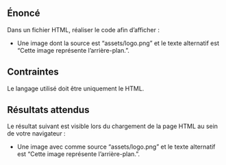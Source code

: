 ## Énoncé

Dans un fichier HTML, réaliser le code afin d’afficher :

- Une image dont la source est “assets/logo.png” et le texte alternatif est “Cette image représente l’arrière-plan.”.

## Contraintes

Le langage utilisé doit être uniquement le HTML.

## Résultats attendus

Le résultat suivant est visible lors du chargement de la page HTML au sein de votre navigateur :

- Une image avec comme source “assets/logo.png” et le texte alternatif est “Cette image représente l’arrière-plan.”.